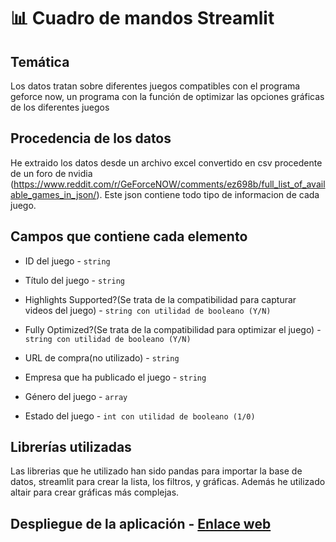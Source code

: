# 📊 Cuadro de mandos Streamlit 

## Temática

Los datos tratan sobre diferentes juegos compatibles con el programa geforce now, un programa con la función de optimizar las opciones 
gráficas de los diferentes juegos

## Procedencia de los datos

He extraido los datos desde un archivo excel convertido en csv
procedente de un foro de nvidia (https://www.reddit.com/r/GeForceNOW/comments/ez698b/full_list_of_available_games_in_json/).
Este json contiene todo tipo de informacion de cada juego.

## Campos que contiene cada elemento

- ID del juego - `string`

- Título del juego - `string`

- Highlights Supported?(Se trata de la compatibilidad para capturar videos del juego) - `string con utilidad de booleano (Y/N)`

- Fully Optimized?(Se trata de la compatibilidad para optimizar el juego) - `string con utilidad de booleano (Y/N)`

- URL de compra(no utilizado) - `string`

- Empresa que ha publicado el juego - `string`

- Género del juego - `array`

- Estado del juego - `int con utilidad de booleano (1/0)`

## Librerías utilizadas

Las librerias que he utilizado han sido pandas para importar la base de datos, streamlit para crear la lista, los filtros, y gráficas. Además 
he utilizado altair para crear gráficas más complejas.

## Despliegue de la aplicación - [Enlace web](https://adriash-streamlit-prueba-app-c5pr74.streamlit.app)
